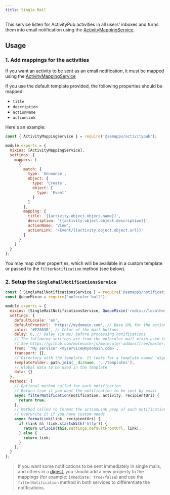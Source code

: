 ```yaml
---
title: Single Mail
---
```


This service listen for ActivityPub activities in all users' inboxes and turns them into email notification using the [ActivityMappingService](../activitypub/activity-mapping.md).

## Usage

### 1. Add mappings for the activities

If you want an activity to be sent as an email notification, it must be mapped using the [ActivityMappingService](../activitypub/activity-mapping.md)

If you use the default template provided, the following properties should be mapped:

- `title`
- `description`
- `actionName` 
- `actionLink`

Here's an example:

```js
const { ActivityMappingService } = require('@semapps/activitypub');

module.exports = {
  mixins: [ActivityMappingService],
  settings: {
    mappers: [
      {
        match: {
          type: 'Announce',
          object: {
            type: 'Create',
            object: {
              type: 'Event'
            }
          }
        },
        mapping: {
          title: '{{activity.object.object.name}}',
          description: '{{activity.object.object.description}}',
          actionName: 'View',
          actionLink: '/Event/{{activity.object.object.url}}'
        }
      }
    ]
  }
};
```

You may map other properties, which will be available in a custom template or passed to the `filterNotification` method (see below).


### 2. Setup the `SingleMailNotificationsService`

```js
const { SingleMailNotificationsService } = require('@semapps/notifications');
const QueueMixin = require('moleculer-bull');

module.exports = {
  mixins: [SingleMailNotificationsService, QueueMixin('redis://localhost:6379/0')],
  settings: {
    defaultLocale: 'en',
    defaultFrontUrl: 'https://mydomain.com', // Base URL for the action links
    color: '#E2003B', // Color of the mail buttons
    delay: 0, // Delay (in ms) before processing notifications
    // The following settings are from the moleculer-mail mixin used to send emails
    // See https://github.com/moleculerjs/moleculer-addons/tree/master/packages/moleculer-mail
    from: `"My service" <myservice@mydomain.com>`,
    transport: {},
    // Directory with the template. It looks for a template named 'digest'
    templateFolder: path.join(__dirname, '../templates'),
    // Global data to be used in the template
    data: {}
  },
  methods: {
    // Optional method called for each notification
    // Return true if you want the notification to be sent by email
    async filterNotification(notification, activity, recipientUri) {
      return true;
    },
    // Method called to format the actionLink prop of each notification
    // Overwrite it if you have custom needs
    async formatLink(link, recipientUri) {
      if (link && !link.startsWith('http')) {
        return urlJoin(this.settings.defaultFrontUrl, link);
      } else {
        return link;
      }
    },
  }
};
```

> If you want some notifications to be sent immediately in single mails, and others in a [digest](./digest.md), you should add a new property to the mappings (for example: `immediate: true/false`) and use the `filterNotification` method in both services to differentiate the notifications.
